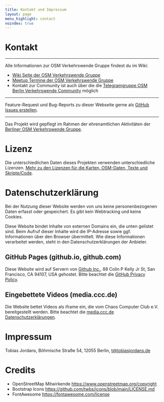 ```yaml
---
title: Kontakt und Impressum
layout: page
menu_highlight: contact
noindex: true
---
```


<div class="notice mb-12">

# Kontakt

<hr class="!border-white !my-6">

Alle Informationen zur OSM Verkehrswende Gruppe findest du im Wiki:

- [Wiki Seite der OSM Verkehrswende Gruppe](https://wiki.openstreetmap.org/wiki/Berlin/Verkehrswende)
- [Meetup Termine der OSM Verkehrswende Gruppe](https://wiki.openstreetmap.org/wiki/Berlin/Verkehrswende#Meetups)
- Kontakt zur Community ist auch über die die [Telegramgruppe OSM Berlin Verkehrswende Community](<(https://t.me/osmberlinverkehr)>) möglich

<hr class="!border-white !my-6">

Feature-Request und Bug-Reports zu dieser Webseite gerne als [GitHub Issues erstellen](https://github.com/osmberlin/www.osm-verkehrswende.org/).

<hr class="!border-white !my-6">

Das Projekt wird gepflegt im Rahmen der ehrenamtlichen Aktivitäten der [Berliner OSM Verkehrswende Gruppe](https://wiki.openstreetmap.org/wiki/Berlin/Verkehrswende).

</div>

# Lizenz

Die unterschiedlichen Daten dieses Projekten verwenden unterschiedliche Lizenzen. [Mehr zu den Lizenzen für die Karten, OSM-Daten, Texte und Skripte/Code](https://github.com/osmberlin/www.osm-verkehrswende.org/blob/main/LICENSE.md).

# Datenschutzerklärung

Bei der Nutzung dieser Website werden von uns keine personenbezogenen Daten erfasst oder gespeichert.
Es gibt kein Webtracking und keine Cookies.

Diese Website bindet Inhalte von externen Domains ein, die unten gelistet sind. Beim Aufruf dieser Inhalte wird die IP-Adresse sowie ggf. Informationen über den Browser übermittelt. Wie diese Informationen verarbeitet werden, steht in den Datenschutzerklärungen der Anbieter.

## GitHub Pages (github.io, github.com)

Diese Website wird auf Servern von [Github Inc.](https://www.github.com/), 88 Colin P Kelly Jr St, San Francisco, CA 94107, USA gehostet. Bitte beachtet die [GitHub Privacy Policy](https://help.github.com/articles/github-privacy-statement/).

## Eingebettete Videos (media.ccc.de)

Die Website bettet Videos als iframe ein, die vom Chaos Computer Club e.V. bereitgestellt werden. Bitte beachtet die [media.ccc.de Datenschutzerklärungen](https://media.ccc.de/about.html#privacy).

# Impressum

Tobias Jordans, Böhmische Straße 54, 12055 Berlin, [t@tobiasjordans.de](mailto:t@tobiasjordans.de)

# Credits

- OpenStreetMap Mitwirkende https://www.openstreetmap.org/copyright
- Bootstrap Icons https://github.com/twbs/icons/blob/main/LICENSE.md
- FontAwesome https://fontawesome.com/license

